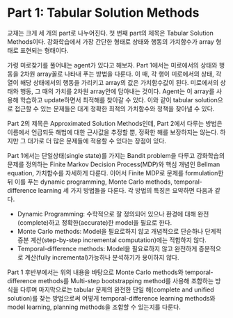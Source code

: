 # Part 1: Tabular Solution Methods

교재는 크게 세 개의 part로 나누어진다. 첫 번째 part의 제목은 Tabular Solution Methods이다. 강화학습에서 가장 간단한 형태로 상태와 행동의 가치함수가 array 형태로 표현되는 형태이다.

가령 미로찾기를 풀어내는 agent가 있다고 해보자. Part 1에서는 미로에서의 상태와 행동을 2차원 array꼴로 나타내 푸는 방법을 다룬다. 이 때, 각 행이 미로에서의 상태, 각 열이 해당 상태에서의 행동을 가리키고 array의 값은 가치함수값이 된다. 미로에서의 상태와 행동, 그 때의 가치를 2차원 array안에 담아내는 것이다. Agent는 이 array를 사용해 학습하고 update하면서 최적해를 찾아갈 수 있다. 이와 같이 tabular solution으로 접근할 수 있는 문제들은 대게 정확한 최적의 가치함수와 정책을 찾아낼 수 있다. 

Part 2의 제목은 Approximated Solution Methods인데, Part 2에서 다루는 방법은 이름에서 언급되듯 해법에 대한 근사값을 추정할 뿐, 정확한 해를 보장하지는 않는다. 하지만 그 대가로 더 많은 문제들에 적용할 수 있다는 장점이 있다.

Part 1에서는 단일상태(single state)를 가지는 Bandit problem을 다루고 강화학습의 문제를 정의하는 Finite Markov Decision Process(MDP)와 핵심 개념인 Bellman equation, 가치함수를 자세하게 다룬다. 이어서 Finite MDP로 문제를 formulation한 뒤 이를 푸는 dynamic programming, Monte Carlo methods, temporal-difference learning 세 가지 방법들을 다룬다. 각 방법의 특징은 요약하면 다음과 같다.

* Dynamic Programming: 수학적으로 잘 정의되어 있으나 환경에 대해 완전(complete)하고 정확한(accurate)한 model을 필요로 한다.
* Monte Carlo methods: Model을 필요로하지 않고 개념적으로 단순하나 단계적 증분 계산(step-by-step incremental computation)에는 적합하지 않다.
* Temporal-difference methods: Model을 필요로하지 않고 완전하게 증분적으로 계산(fully incremental)가능하나 분석하기가 용이하지 않다.

Part 1 후반부에서는 위의 내용을 바탕으로 Monte Carlo methods와 temporal-difference methods를 Multi-step bootstrapping method를 사용해 조합하는 방식을 다루며 마지막으로는 tabular 문제의 완전한 단일 해(complete and unified solution)를 찾는 방법으로써 어떻게 temporal-difference learning methods와 model learning, planning methods을 조합할 수 있는지를 다룬다.